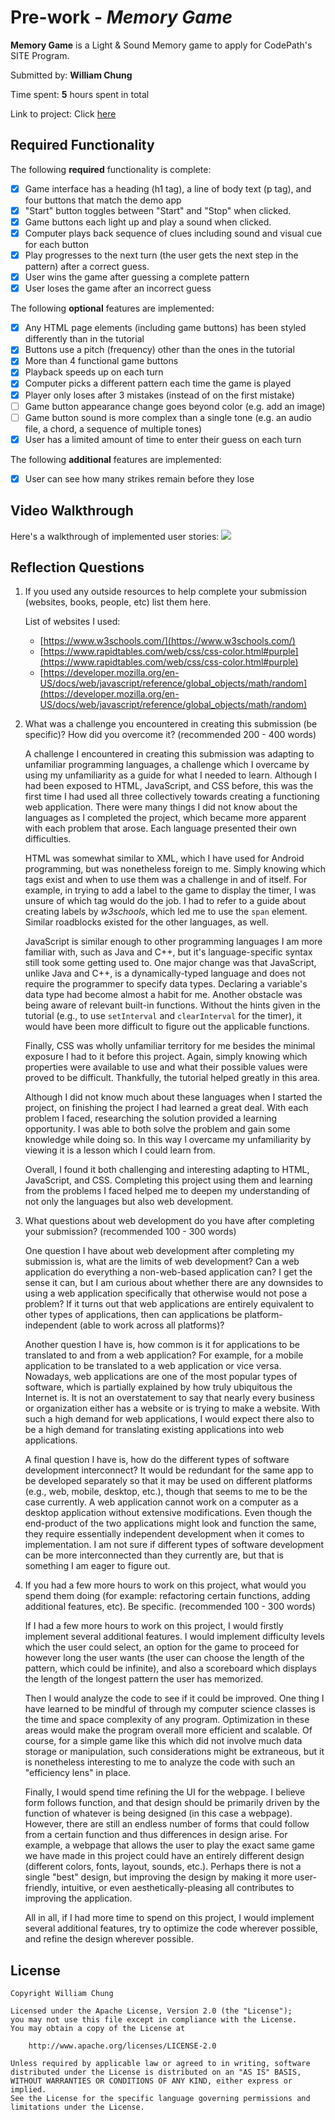 # Pre-work - _Memory Game_

**Memory Game** is a Light & Sound Memory game to apply for CodePath's SITE Program.

Submitted by: **William Chung**

Time spent: **5** hours spent in total

Link to project: Click [here](https://glitch.com/edit/#!/solstice-level-dust)

## Required Functionality

The following **required** functionality is complete:

- [x] Game interface has a heading (h1 tag), a line of body text (p tag), and four buttons that match the demo app
- [x] "Start" button toggles between "Start" and "Stop" when clicked.
- [x] Game buttons each light up and play a sound when clicked.
- [x] Computer plays back sequence of clues including sound and visual cue for each button
- [x] Play progresses to the next turn (the user gets the next step in the pattern) after a correct guess.
- [x] User wins the game after guessing a complete pattern
- [x] User loses the game after an incorrect guess

The following **optional** features are implemented:

- [x] Any HTML page elements (including game buttons) has been styled differently than in the tutorial
- [x] Buttons use a pitch (frequency) other than the ones in the tutorial
- [x] More than 4 functional game buttons
- [x] Playback speeds up on each turn
- [x] Computer picks a different pattern each time the game is played
- [x] Player only loses after 3 mistakes (instead of on the first mistake)
- [ ] Game button appearance change goes beyond color (e.g. add an image)
- [ ] Game button sound is more complex than a single tone (e.g. an audio file, a chord, a sequence of multiple tones)
- [x] User has a limited amount of time to enter their guess on each turn

The following **additional** features are implemented:

- [x] User can see how many strikes remain before they lose

## Video Walkthrough

Here's a walkthrough of implemented user stories:
![](your-link-here)

## Reflection Questions

1. If you used any outside resources to help complete your submission (websites, books, people, etc) list them here.
   
   List of websites I used:
   - [https://www.w3schools.com/](https://www.w3schools.com/)
   - [https://www.rapidtables.com/web/css/css-color.html#purple](https://www.rapidtables.com/web/css/css-color.html#purple)
   - [https://developer.mozilla.org/en-US/docs/web/javascript/reference/global_objects/math/random](https://developer.mozilla.org/en-US/docs/web/javascript/reference/global_objects/math/random)

2. What was a challenge you encountered in creating this submission (be specific)? How did you overcome it? (recommended 200 - 400 words)
   
   A challenge I encountered in creating this submission was adapting to unfamiliar programming languages, a challenge which I overcame by using my unfamiliarity as a guide for what I needed to learn. Although I had been exposed to HTML, JavaScript, and CSS before, this was the first time I had used all three collectively towards creating a functioning web application. There were many things I did not know about the languages as I completed the project, which became more apparent with each problem that arose. Each language presented their own difficulties. 
   
   HTML was somewhat similar to XML, which I have used for Android programming, but was nonetheless foreign to me. Simply knowing which tags exist and when to use them was a challenge in and of itself. For example, in trying to add a label to the game to display the timer, I was unsure of which tag would do the job. I had to refer to a guide about creating labels by *w3schools*, which led me to use the `span` element. Similar roadblocks existed for the other languages, as well. 
   
   JavaScript is similar enough to other programming languages I am more familiar with, such as Java and C++, but it's language-specific syntax still took some getting used to. One major change was that JavaScript,  unlike Java and C++, is a dynamically-typed language and does not require the programmer to specify data types. Declaring a variable's data type had become almost a habit for me. Another obstacle was being aware of relevant built-in functions. Without the hints given in the tutorial (e.g., to use `setInterval` and `clearInterval` for the timer), it would have been more difficult to figure out the applicable functions.
      
   Finally, CSS was wholly unfamiliar territory for me besides the minimal exposure I had to it before this project. Again, simply knowing which properties were available to use and what their possible values were proved to be difficult. Thankfully, the tutorial helped greatly in this area. 
    
   Although I did not know much about these languages when I started the project, on finishing the project I had learned a great deal. With each problem I faced, researching the solution provided a learning opportunity. I was able to both solve the problem and gain some knowledge while doing so. In this way I overcame my unfamiliarity by viewing it is a lesson which I could learn from.

   Overall, I found it both challenging and interesting adapting to HTML, JavaScript, and CSS. Completing this project using them and learning from the problems I faced helped me to deepen my understanding of not only the languages but also web development.


3. What questions about web development do you have after completing your submission? (recommended 100 - 300 words)
   
   One question I have about web development after completing my submission is, what are the limits of web development? Can a web application do everything a non-web-based application can? I get the sense it can, but I am curious about whether there are any downsides to using a web application specifically that otherwise would not pose a problem? If it turns out that web applications are entirely equivalent to other types of applications, then can applications be platform-independent (able to work across all platforms)?
   
   Another question I have is, how common is it for applications to be translated to and from a web application? For example, for a mobile application to be translated to a web application or vice versa. Nowadays, web applications are one of the most popular types of software, which is partially explained by how truly ubiquitous the Internet is. It is not an overstatement to say that nearly every business or organization either has a website or is trying to make a website. With such a high demand for web applications, I would expect there also to be a high demand for translating existing applications into web applications. 
   
   A final question I have is, how do the different types of software development interconnect? It would be redundant for the same app to be developed separately so that it may be used on different platforms (e.g., web, mobile, desktop, etc.), though that seems to me to be the case currently. A web application cannot work on a computer as a desktop application without extensive modifications. Even though the end-product of the two applications might look and function the same, they require essentially independent development when it comes to implementation. I am not sure if different types of software development can be more interconnected than they currently are, but that is something I am eager to figure out.

4. If you had a few more hours to work on this project, what would you spend them doing (for example: refactoring certain functions, adding additional features, etc). Be specific. (recommended 100 - 300 words)
   
   If I had a few more hours to work on this project, I would firstly implement several additional features. I would implement difficulty levels which the user could select, an option for the game to proceed for however long the user wants (the user can choose the length of the pattern, which could be infinite), and also a scoreboard which displays the length of the longest pattern the user has memorized. 
   
   Then I would analyze the code to see if it could be improved. One thing I have learned to be mindful of through my computer science classes is the time and space complexity of any program. Optimization in these areas would make the program overall more efficient and scalable. Of course, for a simple game like this which did not involve much data storage or manipulation, such considerations might be extraneous, but it is nonetheless interesting to me to analyze the code with such an "efficiency lens" in place.
     
   Finally, I would spend time refining the UI for the webpage. I believe form follows function, and that design should be primarily driven by the function of whatever is being designed (in this case a webpage). However, there are still an endless number of forms that could follow from a certain function and thus differences in design arise. For example, a webpage that allows the user to play the exact same game we have made in this project could have an entirely different design (different colors, fonts, layout, sounds, etc.). Perhaps there is not a single "best" design, but improving the design by making it more user-friendly, intuitive, or even aesthetically-pleasing all contributes to improving the application.

   All in all, if I had more time to spend on this project, I would implement several additional features, try to optimize the code wherever possible, and refine the design wherever possible. 


## License

    Copyright William Chung

    Licensed under the Apache License, Version 2.0 (the "License");
    you may not use this file except in compliance with the License.
    You may obtain a copy of the License at

        http://www.apache.org/licenses/LICENSE-2.0

    Unless required by applicable law or agreed to in writing, software
    distributed under the License is distributed on an "AS IS" BASIS,
    WITHOUT WARRANTIES OR CONDITIONS OF ANY KIND, either express or implied.
    See the License for the specific language governing permissions and
    limitations under the License.
